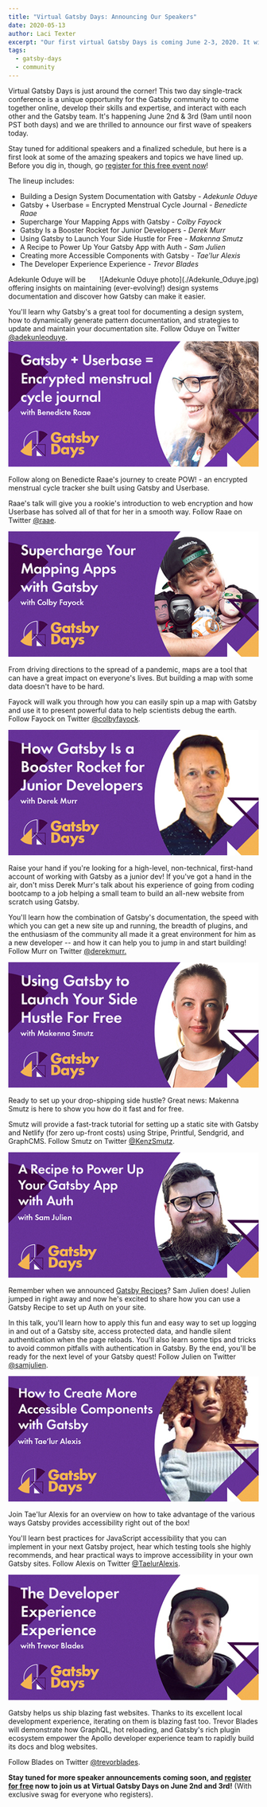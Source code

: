 ```yaml
---
title: "Virtual Gatsby Days: Announcing Our Speakers"
date: 2020-05-13
author: Laci Texter
excerpt: "Our first virtual Gatsby Days is coming June 2-3, 2020. It will be live-streamed on YouTube from 9:00am to noon PST both days, and here are some of the awesome speakers you'll be hearing from!"
tags:
  - gatsby-days
  - community
---
```

Virtual Gatsby Days is just around the corner! This two day single-track conference is a unique opportunity for the Gatsby community to come together online, develop their skills and expertise, and interact with each other and the Gatsby team. It's happening June 2nd & 3rd (9am until noon PST both days) and we are thrilled to announce our first wave of speakers today.

Stay tuned for additional speakers and a finalized schedule, but here is a first look at some of the amazing speakers and topics we have lined up. Before you dig in, though, go [register for this free event now](https://www.gatsbyjs.com/resources/gatsby-days/)!

The lineup includes:

-   Building a Design System Documentation with Gatsby - _Adekunle Oduye_
-   Gatsby + Userbase = Encrypted Menstrual Cycle Journal - _Benedicte Raae_
-   Supercharge Your Mapping Apps with Gatsby - _Colby Fayock_
-   Gatsby Is a Booster Rocket for Junior Developers - _Derek Murr_
-   Using Gatsby to Launch Your Side Hustle for Free - _Makenna Smutz_
-   A Recipe to Power Up Your Gatsby App with Auth - _Sam Julien_
-  Creating more Accessible Components with Gatsby - _Tae'lur Alexis_
-   The Developer Experience Experience - _Trevor Blades_


<div style="float: right">
   ![Adekunle Oduye photo](./Adekunle_Oduye.jpg)
</div>
Adekunle Oduye will be offering insights on maintaining (ever-evolving!) design systems documentation and discover how Gatsby can make it easier.

You'll learn why Gatsby's a great tool for documenting a design system, how to dynamically generate pattern documentation, and strategies to update and maintain your documentation site. Follow Oduye on Twitter [@adekunleoduye](https://twitter.com/adekunleoduye).
![Benedicte Raae speaker photo](./Benedicte_Raae.jpg)

Follow along on Benedicte Raae's journey to create POW! - an encrypted menstrual cycle tracker she built using Gatsby and Userbase.

Raae's talk will give you a rookie's introduction to web encryption and how Userbase has solved all of that for her in a smooth way. Follow Raae on Twitter [@raae](https://twitter.com/raae).

![Colby Fayock speaker photo](./Colby_Fayock.jpg)

From driving directions to the spread of a pandemic, maps are a tool that can have a great impact on everyone's lives. But building a map with some data doesn't have to be hard.

Fayock will walk you through how you can easily spin up a map with Gatsby and use it to present powerful data to help scientists debug the earth. Follow Fayock on Twitter [@colbyfayock](https://twitter.com/colbyfayock).

![Derek Murr speaker photo](./Derek_Murr.jpg)

Raise your hand if you're looking for a high-level, non-technical, first-hand account of working with Gatsby as a junior dev! If you've got a hand in the air, don't miss Derek Murr's talk about his experience of going from coding bootcamp to a job helping a small team to build an all-new website from scratch using Gatsby.

You'll learn how the combination of Gatsby's documentation, the speed with which you can get a new site up and running, the breadth of plugins, and the enthusiasm of the community all made it a great environment for him as a new developer -- and how it can help you to jump in and start building! Follow Murr on Twitter [@derekmurr.](https://twitter.com/derekmurr)

![Makenna Smutz speaker photo](./Makenna_Smutz.jpg)

Ready to set up your drop-shipping side hustle? Great news: Makenna Smutz is here to show you how do it fast and for free.

Smutz will provide a fast-track tutorial for setting up a static site with Gatsby and Netlify (for zero up-front costs) using Stripe, Printful, Sendgrid, and GraphCMS. Follow Smutz on Twitter [@KenzSmutz](https://twitter.com/KenzSmutz).

![Sam Julien speaker photo](./Sam_Julien.jpg)

Remember when we announced [Gatsby Recipes](https://www.gatsbyjs.org/blog/2020-04-15-announcing-gatsby-recipes/)? Sam Julien does! Julien jumped in right away and now he's excited to share how you can use a Gatsby Recipe to set up Auth on your site.

In this talk, you'll learn how to apply this fun and easy way to set up logging in and out of a Gatsby site, access protected data, and handle silent authentication when the page reloads. You'll also learn some tips and tricks to avoid common pitfalls with authentication in Gatsby. By the end, you'll be ready for the next level of your Gatsby quest! Follow Julien on Twitter [@samjulien](https://twitter.com/samjulien).

![Tae'lur Alexis speaker photo](./Taelur_Alexis.jpg)

Join Tae'lur Alexis for an overview on how to take advantage of the various ways Gatsby provides accessibility right out of the box!

You'll learn best practices for JavaScript accessibility that you can implement in your next Gatsby project, hear which testing tools she highly recommends, and hear practical ways to improve accessibility in your own Gatsby sites. Follow Alexis on Twitter [@TaelurAlexis](https://twitter.com/TaelurAlexis).

![Trevor Blades speaker photo](./Trevor_Blades.jpg)

Gatsby helps us ship blazing fast websites. Thanks to its excellent local development experience, iterating on them is blazing fast too. Trevor Blades will demonstrate how GraphQL, hot reloading, and Gatsby's rich plugin ecosystem empower the Apollo developer experience team to rapidly build its docs and blog websites.

Follow Blades on Twitter [@trevorblades](https://twitter.com/trevorblades).

**Stay tuned for more speaker announcements coming soon, and [register for free](https://www.gatsbyjs.com/virtual-gatsby-days-registration/) now to join us at Virtual Gatsby Days on June 2nd and 3rd!** (With exclusive swag for everyone who registers).
